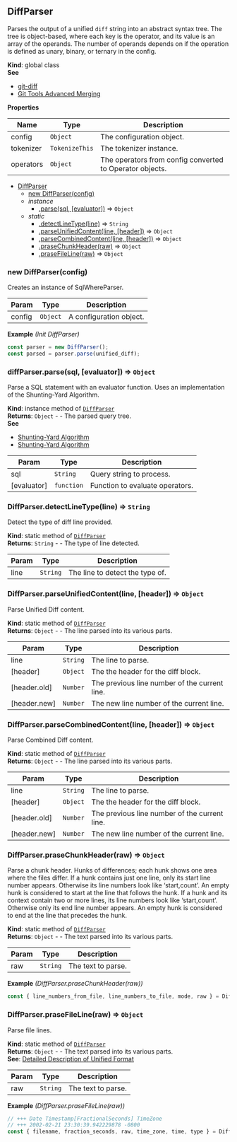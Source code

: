 <a name="DiffParser"></a>

## DiffParser
Parses the output of a unified `diff` string into an abstract syntax tree.
The tree is object-based, where each key is the operator, and its value is an array of the operands.
The number of operands depends on if the operation is defined as unary, binary, or ternary in the config.

**Kind**: global class  
**See**

- [git-diff](https://git-scm.com/docs/git-diff)
- [Git Tools Advanced Merging](https://git-scm.com/book/en/v2/Git-Tools-Advanced-Merging)

**Properties**

| Name | Type | Description |
| --- | --- | --- |
| config | <code>Object</code> | The configuration object. |
| tokenizer | <code>TokenizeThis</code> | The tokenizer instance. |
| operators | <code>Object</code> | The operators from config converted to Operator objects. |


* [DiffParser](#DiffParser)
    * [new DiffParser(config)](#new_DiffParser_new)
    * _instance_
        * [.parse(sql, [evaluator])](#DiffParser+parse) ⇒ <code>Object</code>
    * _static_
        * [.detectLineType(line)](#DiffParser.detectLineType) ⇒ <code>String</code>
        * [.parseUnifiedContent(line, [header])](#DiffParser.parseUnifiedContent) ⇒ <code>Object</code>
        * [.parseCombinedContent(line, [header])](#DiffParser.parseCombinedContent) ⇒ <code>Object</code>
        * [.praseChunkHeader(raw)](#DiffParser.praseChunkHeader) ⇒ <code>Object</code>
        * [.praseFileLine(raw)](#DiffParser.praseFileLine) ⇒ <code>Object</code>

<a name="new_DiffParser_new"></a>

### new DiffParser(config)
Creates an instance of SqlWhereParser.


| Param | Type | Description |
| --- | --- | --- |
| config | <code>Object</code> | A configuration object. |

**Example** *(Init DiffParser)*  
```js
const parser = new DiffParser();
const parsed = parser.parse(unified_diff);
```
<a name="DiffParser+parse"></a>

### diffParser.parse(sql, [evaluator]) ⇒ <code>Object</code>
Parse a SQL statement with an evaluator function.
Uses an implementation of the Shunting-Yard Algorithm.

**Kind**: instance method of [<code>DiffParser</code>](#DiffParser)  
**Returns**: <code>Object</code> - - The parsed query tree.  
**See**

- [Shunting-Yard Algorithm](https://en.wikipedia.org/wiki/Shunting-yard_algorithm)
- [Shunting-Yard Algorithm](https://wcipeg.com/wiki/Shunting_yard_algorithm)


| Param | Type | Description |
| --- | --- | --- |
| sql | <code>String</code> | Query string to process. |
| [evaluator] | <code>function</code> | Function to evaluate operators. |

<a name="DiffParser.detectLineType"></a>

### DiffParser.detectLineType(line) ⇒ <code>String</code>
Detect the type of diff line provided.

**Kind**: static method of [<code>DiffParser</code>](#DiffParser)  
**Returns**: <code>String</code> - - The type of line detected.  

| Param | Type | Description |
| --- | --- | --- |
| line | <code>String</code> | The line to detect the type of. |

<a name="DiffParser.parseUnifiedContent"></a>

### DiffParser.parseUnifiedContent(line, [header]) ⇒ <code>Object</code>
Parse Unified Diff content.

**Kind**: static method of [<code>DiffParser</code>](#DiffParser)  
**Returns**: <code>Object</code> - - The line parsed into its various parts.  

| Param | Type | Description |
| --- | --- | --- |
| line | <code>String</code> | The line to parse. |
| [header] | <code>Object</code> | The the header for the diff block. |
| [header.old] | <code>Number</code> | The previous line number of the current line. |
| [header.new] | <code>Number</code> | The new line number of the current line. |

<a name="DiffParser.parseCombinedContent"></a>

### DiffParser.parseCombinedContent(line, [header]) ⇒ <code>Object</code>
Parse Combined Diff content.

**Kind**: static method of [<code>DiffParser</code>](#DiffParser)  
**Returns**: <code>Object</code> - - The line parsed into its various parts.  

| Param | Type | Description |
| --- | --- | --- |
| line | <code>String</code> | The line to parse. |
| [header] | <code>Object</code> | The the header for the diff block. |
| [header.old] | <code>Number</code> | The previous line number of the current line. |
| [header.new] | <code>Number</code> | The new line number of the current line. |

<a name="DiffParser.praseChunkHeader"></a>

### DiffParser.praseChunkHeader(raw) ⇒ <code>Object</code>
Parse a chunk header.
Hunks of differences; each hunk shows one area where the files differ.
If a hunk contains just one line, only its start line number appears. Otherwise its line numbers look like ‘start,count’. An empty hunk is considered to start at the line that follows the hunk.
If a hunk and its context contain two or more lines, its line numbers look like ‘start,count’. Otherwise only its end line number appears. An empty hunk is considered to end at the line that precedes the hunk.

**Kind**: static method of [<code>DiffParser</code>](#DiffParser)  
**Returns**: <code>Object</code> - - The text parsed into its various parts.  

| Param | Type | Description |
| --- | --- | --- |
| raw | <code>String</code> | The text to parse. |

**Example** *(DiffParser.praseChunkHeader(raw))*  
```js
const { line_numbers_from_file, line_numbers_to_file, mode, raw } = DiffParser.praseChunkHeader('@@ -1,5 +1,5 @@');
```
<a name="DiffParser.praseFileLine"></a>

### DiffParser.praseFileLine(raw) ⇒ <code>Object</code>
Parse file lines.

**Kind**: static method of [<code>DiffParser</code>](#DiffParser)  
**Returns**: <code>Object</code> - - The text parsed into its various parts.  
**See**: [Detailed Description of Unified Format](https://www.gnu.org/software/diffutils/manual/html_node/Detailed-Unified.html)  

| Param | Type | Description |
| --- | --- | --- |
| raw | <code>String</code> | The text to parse. |

**Example** *(DiffParser.praseFileLine(raw))*  
```js
// +++ Date Timestamp[FractionalSeconds] TimeZone
// +++ 2002-02-21 23:30:39.942229878 -0800
const { filename, fraction_seconds, raw, time_zone, time, type } = DiffParser.praseFileLine('--- a/src/attributes/classes.js\n');
```
